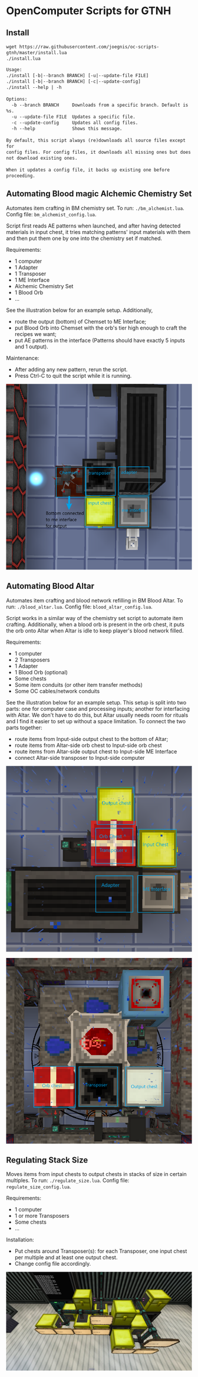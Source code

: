 # OpenComputer Scripts for GTNH

## Install

    wget https://raw.githubusercontent.com/joegnis/oc-scripts-gtnh/master/install.lua
    ./install.lua

```
Usage:
./install [-b|--branch BRANCH] [-u|--update-file FILE]
./install [-b|--branch BRANCH] [-c|--update-config]
./install --help | -h

Options:
  -b --branch BRANCH     Downloads from a specific branch. Default is %s.
  -u --update-file FILE  Updates a specific file.
  -c --update-config     Updates all config files.
  -h --help              Shows this message.

By default, this script always (re)downloads all source files except for
config files. For config files, it downloads all missing ones but does
not download existing ones.

When it updates a config file, it backs up existing one before proceeding.
```

## Automating Blood magic Alchemic Chemistry Set

Automates item crafting in BM chemistry set.
To run: `./bm_alchemist.lua`. Config file: `bm_alchemist_config.lua`.

Script first reads AE patterns when launched, and after having detected materials in input chest, it tries matching patterns' input materials with them and then put them one by one into the chemistry set if matched.

Requirements:
- 1 computer
- 1 Adapter
- 1 Transposer
- 1 ME Interface
- Alchemic Chemistry Set
- 1 Blood Orb
- ...

See the illustration below for an example setup. Additionally,
- route the output (bottom) of Chemset to ME Interface;
- put Blood Orb into Chemset with the orb's tier high enough to craft the recipes we want;
- put AE patterns in the interface (Patterns should have exactly 5 inputs and 1 output).

Maintenance:
- After adding any new pattern, rerun the script.
- Press Ctrl-C to quit the script while it is running.

![chemset setup](./readme_assets/chemset_setup.png)

## Automating Blood Altar

Automates item crafting and blood network refilling in BM Blood Altar.
To run: `./blood_altar.lua`. Config file: `blood_altar_config.lua`.

Script works in a similar way of the chemistry set script to automate item crafting. Additionally, when a blood orb is present in the orb chest, it puts the orb onto Altar when Altar is idle to keep player's blood network filled.

Requirements:
- 1 computer
- 2 Transposers
- 1 Adapter
- 1 Blood Orb (optional)
- Some chests
- Some item conduits (or other item transfer methods)
- Some OC cables/network conduits

See the illustration below for an example setup. This setup is split into two parts: one for computer case and processing inputs; another for interfacing with Altar. We don't have to do this, but Altar usually needs room for rituals and I find it easier to set up without a space limitation.
To connect the two parts together:
- route items from Input-side output chest to the bottom of Altar;
- route items from Altar-side orb chest to Input-side orb chest
- route items from Altar-side output chest to Input-side ME Interface
- connect Altar-side transposer to Input-side computer

![altar setup (input)](./readme_assets/bm_altar_setup_input.png)

![altar setup (altar)](./readme_assets/bm_altar_setup_altar.png)


## Regulating Stack Size

Moves items from input chests to output chests in stacks of size in certain multiples.
To run: `./regulate_size.lua`. Config file: `regulate_size_config.lua`.

Requirements:
- 1 computer
- 1 or more Transposers
- Some chests
- ...

Installation:
- Put chests around Transposer(s): for each Transposer, one input chest per multiple and at least one output chest.
- Change config file accordingly.

![regulate stack size setup](./readme_assets/regulate_stack_setup.jpg)

